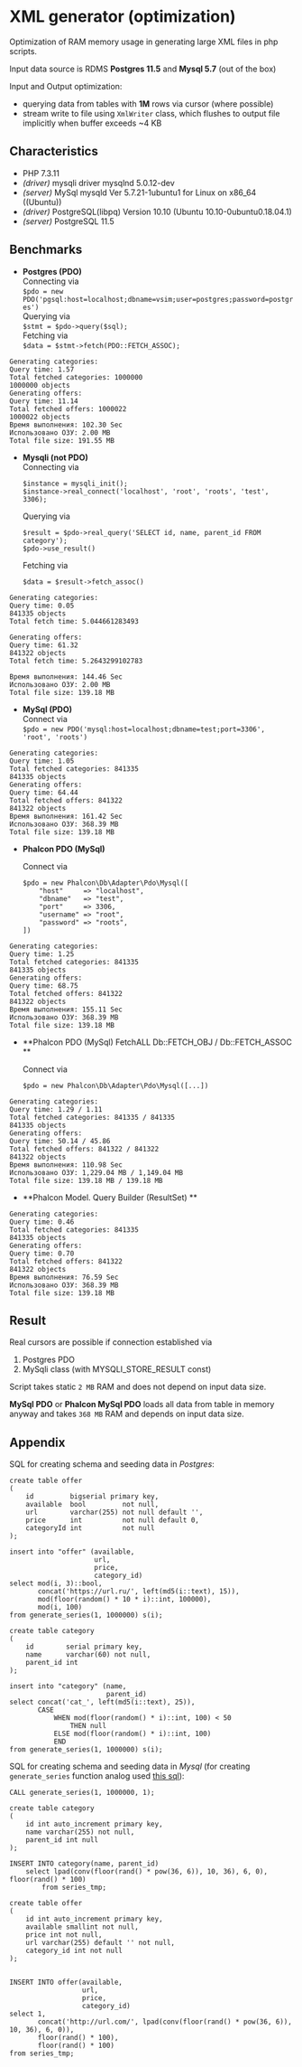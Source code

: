 # XML generator (optimization)

Optimization of RAM memory usage in generating large XML files in php scripts.

Input data source is RDMS **Postgres 11.5** and **Mysql 5.7** (out of the box)  

Input and Output optimization:
- querying data from tables with **1M** rows via cursor (where possible)
- stream write to file using `XmlWriter` class, which flushes to output file implicitly when buffer exceeds ~4 KB

## Characteristics
- PHP 7.3.11  
- _(driver)_ mysqli driver mysqlnd 5.0.12-dev  
- _(server)_ MySql mysqld  Ver 5.7.21-1ubuntu1 for Linux on x86_64 ((Ubuntu))  
- _(driver)_ PostgreSQL(libpq) Version 10.10 (Ubuntu 10.10-0ubuntu0.18.04.1) 
- _(server)_ PostgreSQL 11.5  

## Benchmarks
- **Postgres (PDO)**  
  Connecting via  
  `$pdo = new PDO('pgsql:host=localhost;dbname=vsim;user=postgres;password=postgres')`  
  Querying via  
  `$stmt = $pdo->query($sql);`   
  Fetching via  
  `$data = $stmt->fetch(PDO::FETCH_ASSOC);`

```$xslt
Generating categories:
Query time: 1.57
Total fetched categories: 1000000
1000000 objects
Generating offers:
Query time: 11.14
Total fetched offers: 1000022
1000022 objects
Время выполнения: 102.30 Sec
Использовано ОЗУ: 2.00 MB
Total file size: 191.55 MB

```

- **Mysqli (not PDO)**   
  Connecting via  
  ```
  $instance = mysqli_init();
  $instance->real_connect('localhost', 'root', 'roots', 'test', 3306);
  ```
  Querying via  
  ```
  $result = $pdo->real_query('SELECT id, name, parent_id FROM category');
  $pdo->use_result()
  ```
  Fetching via  
  
  `$data = $result->fetch_assoc()`

```
Generating categories:
Query time: 0.05
841335 objects
Total fetch time: 5.044661283493

Generating offers:
Query time: 61.32
841322 objects
Total fetch time: 5.2643299102783

Время выполнения: 144.46 Sec
Использовано ОЗУ: 2.00 MB
Total file size: 139.18 MB
```

- **MySql (PDO)**  
  Connect via  
  `$pdo = new PDO('mysql:host=localhost;dbname=test;port=3306', 'root', 'roots')`


```
Generating categories:
Query time: 1.05
Total fetched categories: 841335
841335 objects
Generating offers:
Query time: 64.44
Total fetched offers: 841322
841322 objects
Время выполнения: 161.42 Sec
Использовано ОЗУ: 368.39 MB
Total file size: 139.18 MB

```

- **Phalcon PDO (MySql)**

  Connect via
    ```
    $pdo = new Phalcon\Db\Adapter\Pdo\Mysql([
        "host"     => "localhost",
        "dbname"   => "test",
        "port"     => 3306,
        "username" => "root",
        "password" => "roots",
    ])
    ```

```
Generating categories:
Query time: 1.25
Total fetched categories: 841335
841335 objects
Generating offers:
Query time: 68.75
Total fetched offers: 841322
841322 objects
Время выполнения: 155.11 Sec
Использовано ОЗУ: 368.39 MB
Total file size: 139.18 MB
```


- **Phalcon PDO (MySql) FetchALL Db::FETCH_OBJ / Db::FETCH_ASSOC **

  Connect via
    ```
    $pdo = new Phalcon\Db\Adapter\Pdo\Mysql([...])
    ```
```
Generating categories:
Query time: 1.29 / 1.11
Total fetched categories: 841335 / 841335
841335 objects
Generating offers:
Query time: 50.14 / 45.86
Total fetched offers: 841322 / 841322
841322 objects
Время выполнения: 110.98 Sec
Использовано ОЗУ: 1,229.04 MB / 1,149.04 MB
Total file size: 139.18 MB / 139.18 MB
```


- **Phalcon Model. Query Builder (ResultSet) **

```
Generating categories:
Query time: 0.46
Total fetched categories: 841335
841335 objects
Generating offers:
Query time: 0.70
Total fetched offers: 841322
841322 objects
Время выполнения: 76.59 Sec
Использовано ОЗУ: 368.39 MB
Total file size: 139.18 MB
```

## Result

Real cursors are possible if connection established via
 1. Postgres PDO 
 2. MySqli class (with MYSQLI_STORE_RESULT const)

Script takes static `2 MB` RAM and does not depend on input data size.

**MySql PDO** or **Phalcon MySql PDO** loads all data from table in memory anyway and takes `368 MB` RAM and depends on input data size.


## Appendix

SQL for creating schema and seeding data in _Postgres_:
```$xslt
create table offer
(
    id         bigserial primary key,
    available  bool         not null,
    url        varchar(255) not null default '',
    price      int          not null default 0,
    categoryId int          not null
);

insert into "offer" (available,
                     url,
                     price,
                     category_id)
select mod(i, 3)::bool,
       concat('https://url.ru/', left(md5(i::text), 15)),
       mod(floor(random() * 10 * i)::int, 100000),
       mod(i, 100)
from generate_series(1, 1000000) s(i);

create table category
(
    id        serial primary key,
    name      varchar(60) not null,
    parent_id int
);

insert into "category" (name,
                        parent_id)
select concat('cat_', left(md5(i::text), 25)),
       CASE
           WHEN mod(floor(random() * i)::int, 100) < 50
               THEN null
           ELSE mod(floor(random() * i)::int, 100)
           END
from generate_series(1, 1000000) s(i);

```

SQL for creating schema and seeding data in _Mysql_ (for creating `generate_series` function analog used [this sql](https://github.com/gabfl/mysql_generate_series)):
```
CALL generate_series(1, 1000000, 1);

create table category
(
	id int auto_increment primary key,
	name varchar(255) not null,
	parent_id int null
);

INSERT INTO category(name, parent_id)
    select lpad(conv(floor(rand() * pow(36, 6)), 10, 36), 6, 0), floor(rand() * 100)
        from series_tmp;

create table offer
(
	id int auto_increment primary key,
	available smallint not null,
	price int not null,
	url varchar(255) default '' not null,
	category_id int not null
);


INSERT INTO offer(available, 
                  url, 
                  price, 
                  category_id)
select 1,
       concat('http://url.com/', lpad(conv(floor(rand() * pow(36, 6)), 10, 36), 6, 0)),
       floor(rand() * 100),
       floor(rand() * 100)
from series_tmp;
```
